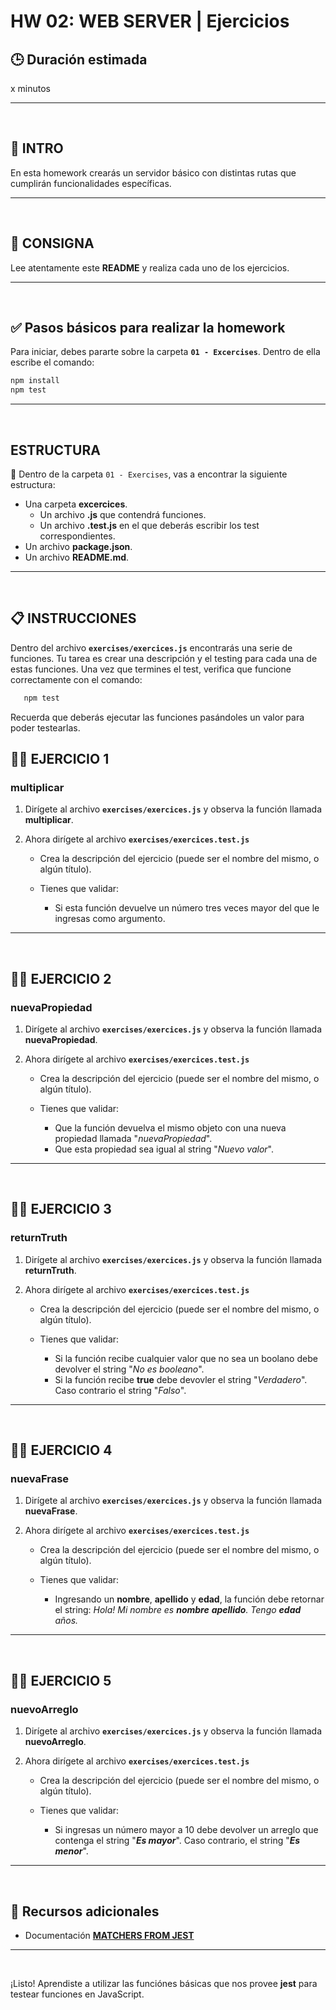 # HW 02: WEB SERVER | Ejercicios

## **🕒 Duración estimada**

x minutos

---

<br />

## **📌 INTRO**

En esta homework crearás un servidor básico con distintas rutas que cumplirán funcionalidades específicas.

---

<br />

## **📖 CONSIGNA**

Lee atentamente este **README** y realiza cada uno de los ejercicios.

---

<br />

## **✅ Pasos básicos para realizar la homework**

Para iniciar, debes pararte sobre la carpeta **`01 - Excercises`**. Dentro de ella escribe el comando:

```bash
npm install
npm test
```

---

<br />

## **ESTRUCTURA**

🔹 Dentro de la carpeta `01 - Exercises`, vas a encontrar la siguiente estructura:

-  Una carpeta **excercices**.
   -  Un archivo **.js** que contendrá funciones.
   -  Un archivo **.test.js** en el que deberás escribir los test correspondientes.
-  Un archivo **package.json**.
-  Un archivo **README.md**.

---

<br />

## **📋 INSTRUCCIONES**

Dentro del archivo **`exercises/exercices.js`** encontrarás una serie de funciones. Tu tarea es crear una descripción y el testing para cada una de estas funciones. Una vez que termines el test, verifica que funcione correctamente con el comando:

```bash
   npm test
```

Recuerda que deberás ejecutar las funciones pasándoles un valor para poder testearlas.

## **👩‍💻 EJERCICIO 1**

### **multiplicar**

1. Dirígete al archivo **`exercises/exercices.js`** y observa la función llamada **multiplicar**.

2. Ahora dirígete al archivo **`exercises/exercices.test.js`**

   -  Crea la descripción del ejercicio (puede ser el nombre del mismo, o algún título).

   -  Tienes que validar:
      -  Si esta función devuelve un número tres veces mayor del que le ingresas como argumento.

---

<br />

## **👩‍💻 EJERCICIO 2**

### **nuevaPropiedad**

1. Dirígete al archivo **`exercises/exercices.js`** y observa la función llamada **nuevaPropiedad**.

2. Ahora dirígete al archivo **`exercises/exercices.test.js`**

   -  Crea la descripción del ejercicio (puede ser el nombre del mismo, o algún título).

   -  Tienes que validar:
      -  Que la función devuelva el mismo objeto con una nueva propiedad llamada "_nuevaPropiedad_".
      -  Que esta propiedad sea igual al string "_Nuevo valor_".

---

<br />

## **👩‍💻 EJERCICIO 3**

### **returnTruth**

1. Dirígete al archivo **`exercises/exercices.js`** y observa la función llamada **returnTruth**.

2. Ahora dirígete al archivo **`exercises/exercices.test.js`**

   -  Crea la descripción del ejercicio (puede ser el nombre del mismo, o algún título).

   -  Tienes que validar:
      -  Si la función recibe cualquier valor que no sea un boolano debe devolver el string "_No es booleano_".
      -  Si la función recibe **true** debe devovler el string "_Verdadero_". Caso contrario el string "_Falso_".

---

<br />

## **👩‍💻 EJERCICIO 4**

### **nuevaFrase**

1. Dirígete al archivo **`exercises/exercices.js`** y observa la función llamada **nuevaFrase**.

2. Ahora dirígete al archivo **`exercises/exercices.test.js`**

   -  Crea la descripción del ejercicio (puede ser el nombre del mismo, o algún título).

   -  Tienes que validar:
      -  Ingresando un **nombre**, **apellido** y **edad**, la función debe retornar el string: _Hola! Mi nombre es **nombre** **apellido**. Tengo **edad** años._

---

<br />

## **👩‍💻 EJERCICIO 5**

### **nuevoArreglo**

1. Dirígete al archivo **`exercises/exercices.js`** y observa la función llamada **nuevoArreglo**.

2. Ahora dirígete al archivo **`exercises/exercices.test.js`**

   -  Crea la descripción del ejercicio (puede ser el nombre del mismo, o algún título).

   -  Tienes que validar:
      -  Si ingresas un número mayor a 10 debe devolver un arreglo que contenga el string "_**Es mayor**_". Caso contrario, el string "_**Es menor**_".

---

<br />

## **🔎 Recursos adicionales**

-  Documentación [**MATCHERS FROM JEST**](https://jestjs.io/docs/using-matchers)

---

<br />

¡Listo! Aprendiste a utilizar las funciónes básicas que nos provee **jest** para testear funciones en JavaScript.
